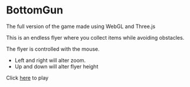 # BottomGun
The full version of the game made using WebGL and Three.js

This is an endless flyer where you collect items while avoiding obstacles.

The flyer is controlled with the mouse.
  - Left and right will alter zoom.
  - Up and down will alter flyer height

Click [here]() to play
